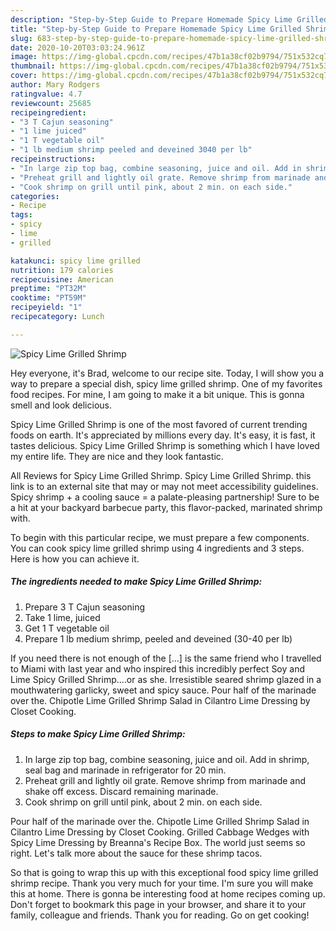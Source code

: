 ```yaml
---
description: "Step-by-Step Guide to Prepare Homemade Spicy Lime Grilled Shrimp"
title: "Step-by-Step Guide to Prepare Homemade Spicy Lime Grilled Shrimp"
slug: 683-step-by-step-guide-to-prepare-homemade-spicy-lime-grilled-shrimp
date: 2020-10-20T03:03:24.961Z
image: https://img-global.cpcdn.com/recipes/47b1a38cf02b9794/751x532cq70/spicy-lime-grilled-shrimp-recipe-main-photo.jpg
thumbnail: https://img-global.cpcdn.com/recipes/47b1a38cf02b9794/751x532cq70/spicy-lime-grilled-shrimp-recipe-main-photo.jpg
cover: https://img-global.cpcdn.com/recipes/47b1a38cf02b9794/751x532cq70/spicy-lime-grilled-shrimp-recipe-main-photo.jpg
author: Mary Rodgers
ratingvalue: 4.7
reviewcount: 25685
recipeingredient:
- "3 T Cajun seasoning"
- "1 lime juiced"
- "1 T vegetable oil"
- "1 lb medium shrimp peeled and deveined 3040 per lb"
recipeinstructions:
- "In large zip top bag, combine seasoning, juice and oil. Add in shrimp, seal bag and marinade in refrigerator for 20 min."
- "Preheat grill and lightly oil grate. Remove shrimp from marinade and shake off excess. Discard remaining marinade."
- "Cook shrimp on grill until pink, about 2 min. on each side."
categories:
- Recipe
tags:
- spicy
- lime
- grilled

katakunci: spicy lime grilled 
nutrition: 179 calories
recipecuisine: American
preptime: "PT32M"
cooktime: "PT59M"
recipeyield: "1"
recipecategory: Lunch

---
```



![Spicy Lime Grilled Shrimp](https://img-global.cpcdn.com/recipes/47b1a38cf02b9794/751x532cq70/spicy-lime-grilled-shrimp-recipe-main-photo.jpg)

Hey everyone, it's Brad, welcome to our recipe site. Today, I will show you a way to prepare a special dish, spicy lime grilled shrimp. One of my favorites food recipes. For mine, I am going to make it a bit unique. This is gonna smell and look delicious.

Spicy Lime Grilled Shrimp is one of the most favored of current trending foods on earth. It's appreciated by millions every day. It's easy, it is fast, it tastes delicious. Spicy Lime Grilled Shrimp is something which I have loved my entire life. They are nice and they look fantastic.

All Reviews for Spicy Lime Grilled Shrimp. Spicy Lime Grilled Shrimp. this link is to an external site that may or may not meet accessibility guidelines. Spicy shrimp + a cooling sauce = a palate-pleasing partnership! Sure to be a hit at your backyard barbecue party, this flavor-packed, marinated shrimp with.


To begin with this particular recipe, we must prepare a few components. You can cook spicy lime grilled shrimp using 4 ingredients and 3 steps. Here is how you can achieve it.

<!--inarticleads1-->

##### The ingredients needed to make Spicy Lime Grilled Shrimp:

1. Prepare 3 T Cajun seasoning
1. Take 1 lime, juiced
1. Get 1 T vegetable oil
1. Prepare 1 lb medium shrimp, peeled and deveined (30-40 per lb)


If you need there is not enough of the […] is the same friend who I travelled to Miami with last year and who inspired this incredibly perfect Soy and Lime Spicy Grilled Shrimp.…or as she. Irresistible seared shrimp glazed in a mouthwatering garlicky, sweet and spicy sauce. Pour half of the marinade over the. Chipotle Lime Grilled Shrimp Salad in Cilantro Lime Dressing by Closet Cooking. 

<!--inarticleads2-->

##### Steps to make Spicy Lime Grilled Shrimp:

1. In large zip top bag, combine seasoning, juice and oil. Add in shrimp, seal bag and marinade in refrigerator for 20 min.
1. Preheat grill and lightly oil grate. Remove shrimp from marinade and shake off excess. Discard remaining marinade.
1. Cook shrimp on grill until pink, about 2 min. on each side.


Pour half of the marinade over the. Chipotle Lime Grilled Shrimp Salad in Cilantro Lime Dressing by Closet Cooking. Grilled Cabbage Wedges with Spicy Lime Dressing by Breanna&#39;s Recipe Box. The world just seems so right. Let&#39;s talk more about the sauce for these shrimp tacos. 

So that is going to wrap this up with this exceptional food spicy lime grilled shrimp recipe. Thank you very much for your time. I'm sure you will make this at home. There is gonna be interesting food at home recipes coming up. Don't forget to bookmark this page in your browser, and share it to your family, colleague and friends. Thank you for reading. Go on get cooking!

